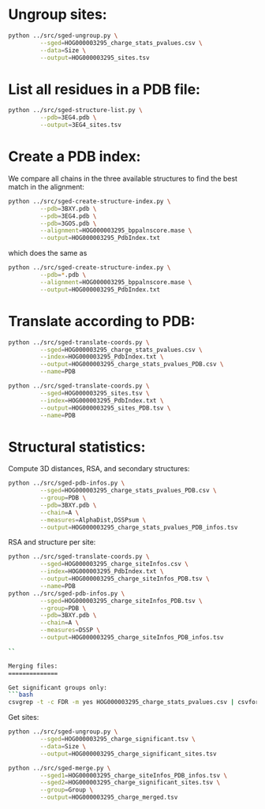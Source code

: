 
Ungroup sites:
==============

```bash
python ../src/sged-ungroup.py \
         --sged=HOG000003295_charge_stats_pvalues.csv \
         --data=Size \
         --output=HOG000003295_sites.tsv
```

List all residues in a PDB file:
================================

```bash
python ../src/sged-structure-list.py \
         --pdb=3EG4.pdb \
         --output=3EG4_sites.tsv
```

Create a PDB index:
===================

We compare all chains in the three available structures to find the best match in the alignment:
```bash
python ../src/sged-create-structure-index.py \
         --pdb=3BXY.pdb \
         --pdb=3EG4.pdb \
         --pdb=3GOS.pdb \
         --alignment=HOG000003295_bppalnscore.mase \
         --output=HOG000003295_PdbIndex.txt
```
which does the same as
```bash
python ../src/sged-create-structure-index.py \
         --pdb=*.pdb \
         --alignment=HOG000003295_bppalnscore.mase \
         --output=HOG000003295_PdbIndex.txt
```

Translate according to PDB:
===========================

```bash
python ../src/sged-translate-coords.py \
         --sged=HOG000003295_charge_stats_pvalues.csv \
         --index=HOG000003295_PdbIndex.txt \
         --output=HOG000003295_charge_stats_pvalues_PDB.csv \
         --name=PDB

python ../src/sged-translate-coords.py \
         --sged=HOG000003295_sites.tsv \
         --index=HOG000003295_PdbIndex.txt \
         --output=HOG000003295_sites_PDB.tsv \
         --name=PDB
```

Structural statistics:
======================

Compute 3D distances, RSA, and secondary structures:

```bash
python ../src/sged-pdb-infos.py \
         --sged=HOG000003295_charge_stats_pvalues_PDB.csv \
         --group=PDB \
         --pdb=3BXY.pdb \
         --chain=A \
         --measures=AlphaDist,DSSPsum \
         --output=HOG000003295_charge_stats_pvalues_PDB_infos.tsv

```

RSA and structure per site:
```bash
python ../src/sged-translate-coords.py \
         --sged=HOG000003295_charge_siteInfos.csv \
         --index=HOG000003295_PdbIndex.txt \
         --output=HOG000003295_charge_siteInfos_PDB.tsv \
         --name=PDB
python ../src/sged-pdb-infos.py \
         --sged=HOG000003295_charge_siteInfos_PDB.tsv \
         --group=PDB \
         --pdb=3BXY.pdb \
         --chain=A \
         --measures=DSSP \
         --output=HOG000003295_charge_siteInfos_PDB_infos.tsv

``

Merging files:
==============

Get significant groups only:
```bash
csvgrep -t -c FDR -m yes HOG000003295_charge_stats_pvalues.csv | csvformat -T > HOG000003295_charge_significant.tsv
```

Get sites:
```bash
python ../src/sged-ungroup.py \
         --sged=HOG000003295_charge_significant.tsv \
         --data=Size \
         --output=HOG000003295_charge_significant_sites.tsv
```



```bash
python ../src/sged-merge.py \
         --sged1=HOG000003295_charge_siteInfos_PDB_infos.tsv \
         --sged2=HOG000003295_charge_significant_sites.tsv \
         --group=Group \
         --output=HOG000003295_charge_merged.tsv

```
